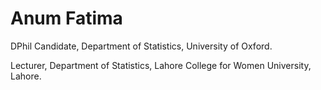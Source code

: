# Anum Fatima

DPhil Candidate, Department of Statistics, University of Oxford. 

Lecturer, Department of Statistics, Lahore College for Women University, Lahore.


